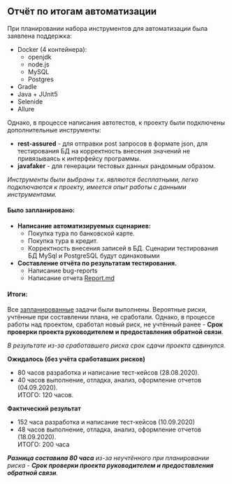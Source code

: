 ## Отчёт по итогам автоматизации  
При планировании набора инструментов для автоматизации была заявлена поддержка:
* Docker (4 контейнера):  
    * openjdk
    * node.js
    * MySQL
    * Postgres
* Gradle  
* Java + JUnit5  
* Selenide  
* Allure  

Однако,  в процессе написания автотестов, к проекту были подключены дополнительные инструменты:  
* **rest-assured** - для отправки post запросов в формате json, для тестирования БД на корректность внесения значений не 
привязываясь к интерфейсу программы.  
* **javafaker** - для генерации тестовых данных рандомным образом.  

_Инструменты были выбраны т.к. являются бесплатными, легко подключаются к проекту, имеется опыт работы с данными инструментами._

#### Было запланировано:
* **Написание автоматизируемых сценариев:**  
    * Покупка тура по банковской карте.  
    * Покупка тура в кредит.
    * Корректность внесения записей в БД. Сценарии тестирования БД MySql и PostgreSQL будут одинаковыми
* **Составление отчёта по результатам тестирования.**
    * Написание bug-reports
    * Написание отчета [Report.md](https://github.com/Dolmatov-vs/Thesis_work/blob/master/Report.md)  

#### Итоги:  
Все [запланированные](https://github.com/Dolmatov-vs/Thesis_work/blob/master/Plan.md) задачи были выполнены. Вероятные 
риски, учтённые при составлении плана, не сработали. Однако, в процессе работы над проектом, сработал новый риск, не учтённый ранее - 
**Срок проверки проекта руководителем и предоставления обратной связи**.  

_В результате из-за сработавшего риска срок сдачи проекта сдвинулся._  

**Ожидалось (без учёта сработавших рисков)**  
* 80 часов разработка и написание тест-кейсов (28.08.2020).  
* 40 часов выполнение, отладка, анализ, оформление отчетов (04.09.2020).  
ИТОГО: 120 часов. 

**Фактический результат**  
* 152 часа разработка и написание тест-кейсов (10.09.2020)
* 48 часов выполнение, отладка, анализ, оформление отчетов (18.09.2020).  
ИТОГО: 200 часа

_**Разница составила 80 часа** из-за неучтённого при планировании риска - **Срок проверки проекта руководителем и предоставления обратной связи**._ 